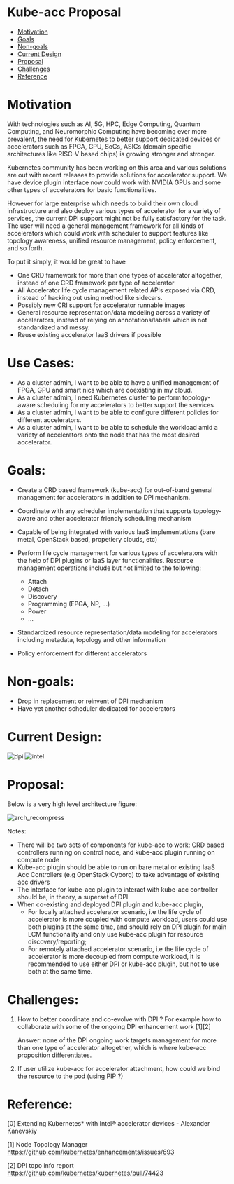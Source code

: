 Kube-acc Proposal
===============

* [Motivation](#motivation)
* [Goals](#goals)
* [Non-goals](#non-goals)
* [Current Design](#current-design)
* [Proposal](#proposal)
* [Challenges](#challenges)
* [Reference](#reference)

# Motivation
With technologies such as AI, 5G, HPC,  Edge Computing, Quantum Computing, and Neuromorphic Computing have becoming ever more prevalent, the need for Kubernetes to better support dedicated devices or accelerators such as FPGA, GPU, SoCs, ASICs (domain specific architectures like RISC-V based chips) is growing stronger and stronger.

Kubernetes community has been working on this area and various solutions are out with recent releases to provide solutions for accelerator support. We have device plugin interface now could work with NVIDIA GPUs and some other types of accelerators for basic functionalities. 

However for large enterprise which needs to build their own cloud infrastructure and also deploy various types of accelerator for a variety of services, the current DPI support might not be fully satisfactory for the task. The user will need a general management framework for all kinds of accelerators which could work with scheduler to support features like topology awareness, unified resource management, policy enforcement, and so forth.

To put it simply, it would be great to have 

- One CRD framework for more than one types of accelerator altogether, instead of one CRD framework per type of accelerator
- All Accelerator life cycle management related APIs exposed via CRD, instead of hacking out using method like sidecars.
- Possibly new CRI support for accelerator runnable images
- General resource representation/data modeling across a variety of accelerators, instead of relying on annotations/labels which is not standardized and messy.
- Reuse existing accelerator IaaS drivers if possible


# Use Cases:
- As a cluster admin, I want to be able to have a unified management of FPGA, GPU and smart nics which are coexisting in my cloud. 
- As a cluster admin, I need Kubernetes cluster to perform topology-aware scheduling for my accelerators to better support the services
- As a cluster admin, I want to be able to configure different policies for different accelerators.
- As a cluster admin, I want to be able to schedule the workload amid a variety of accelerators onto the node that has the most desired accelerator.

# Goals:
- Create a CRD based framework (kube-acc) for out-of-band general management for accelerators in addition to DPI mechanism.
- Coordinate with any scheduler implementation that supports topology-aware and other accelerator friendly scheduling mechanism
- Capable of being integrated with various IaaS implementations (bare metal, OpenStack based, propetiery clouds, etc)
- Perform life cycle management for various types of accelerators with the help of DPI plugins or IaaS layer functionalities. Resource management operations include but not limited to the following:
  - Attach
  - Detach
  - Discovery
  - Programming (FPGA, NP, ...)
  - Power
  - ...
 
- Standardized resource representation/data modeling for accelerators including metadata, topology and other information
- Policy enforcement for different accelerators

# Non-goals:
- Drop in replacement or reinvent of DPI mechanism
- Have yet another scheduler dedicated for accelerators

# Current Design:
![dpi](https://user-images.githubusercontent.com/1736354/63739440-c1f6da80-c8bf-11e9-9e8a-b41202388b48.jpg)
![intel](https://user-images.githubusercontent.com/1736354/63739423-b6a3af00-c8bf-11e9-9347-14fa76b7b5e5.jpg)

# Proposal:
Below is a very high level architecture figure:

![arch_recompress](https://user-images.githubusercontent.com/1736354/63739219-12ba0380-c8bf-11e9-9b65-366efb031692.jpg)

Notes: 
- There will be two sets of components for kube-acc to work: CRD based controllers running on control node, and kube-acc plugin running on compute node
- Kube-acc plugin should be able to run on bare metal or existing IaaS Acc Controllers (e.g OpenStack Cyborg) to take advantage of existing acc drivers
- The interface for kube-acc plugin to interact with kube-acc controller should be, in theory, a superset of DPI
- When co-existing and deployed DPI plugin and kube-acc plugin,
    - For locally attached accelerator scenario, i.e the life cycle of accelerator is more coupled with compute workload, users could use both plugins at the same time, and should rely on DPI plugin for main LCM functionality and only use kube-acc plugin for resource discovery/reporting; 
    - For remotely attached accelerator scenario, i.e the life cycle of accelerator is more decoupled from compute workload, it is recommended to use either DPI or kube-acc plugin, but not to use both at the same time.

# Challenges:
1.	How to better coordinate and co-evolve with DPI ? For example how to collaborate with some of the ongoing DPI enhancement work [1][2]

    Answer: none of the DPI ongoing work targets management for more than one type of accelerator altogether, which is where kube-acc proposition differentiates.

2.	If user utilize kube-acc for accelerator attachment, how could we bind the resource to the pod (using PIP ?)

# Reference:
[0] Extending Kubernetes* with Intel® accelerator devices - Alexander Kanevskiy

[1] Node Topology Manager https://github.com/kubernetes/enhancements/issues/693

[2] DPI topo info report https://github.com/kubernetes/kubernetes/pull/74423
